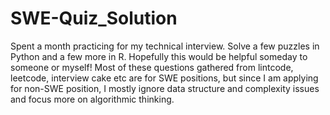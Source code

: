 # SWE-Quiz_Solution
Spent a month practicing for my technical interview. Solve a few puzzles in Python and a few more in R. Hopefully this would be helpful someday to someone or myself!
Most of these questions gathered from lintcode, leetcode, interview cake etc are for SWE positions, but since I am applying for non-SWE position, I mostly ignore data structure and complexity issues and focus more on algorithmic thinking.
